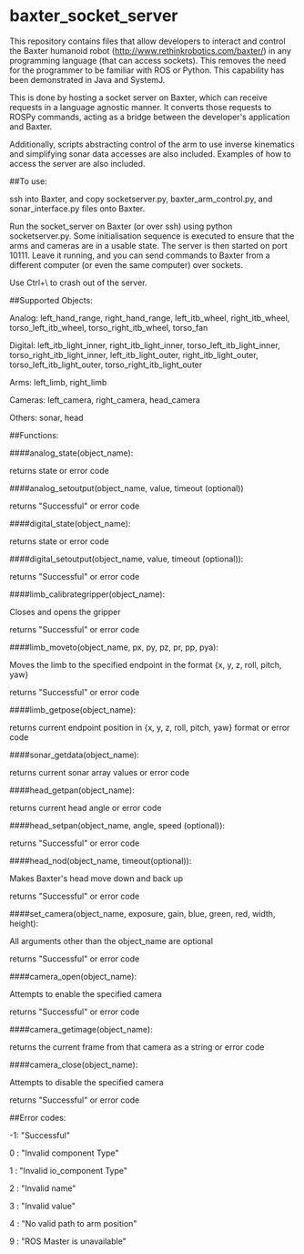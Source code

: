 # baxter_socket_server

This repository contains files that allow developers to interact and control the Baxter humanoid robot (http://www.rethinkrobotics.com/baxter/) in any programming language (that can access sockets). This removes the need for the programmer to be familiar with ROS or Python. This capability has been demonstrated in Java and SystemJ.

This is done by hosting a socket server on Baxter, which can receive requests in a language agnostic manner. It converts those requests to ROSPy commands, acting as a bridge between the developer's application and Baxter.

Additionally, scripts abstracting control of the arm to use inverse kinematics and simplifying sonar data accesses are also included. Examples of how to access the server are also included.

##To use:

ssh into Baxter, and copy socketserver.py, baxter_arm_control.py, and sonar_interface.py files onto Baxter.

Run the socket_server on Baxter (or over ssh) using python socketserver.py. Some initialisation sequence is executed to ensure that the arms and cameras are in a usable state. The server is then started on port 10111. Leave it running, and you can send commands to Baxter from a different computer (or even the same computer) over sockets.

Use Ctrl+\ to crash out of the server.

##Supported Objects:

Analog: left_hand_range, right_hand_range, left_itb_wheel, right_itb_wheel, torso_left_itb_wheel, torso_right_itb_wheel, torso_fan

Digital: left_itb_light_inner, right_itb_light_inner, torso_left_itb_light_inner, torso_right_itb_light_inner, left_itb_light_outer, right_itb_light_outer, torso_left_itb_light_outer, torso_right_itb_light_outer

Arms: left_limb, right_limb

Cameras: left_camera, right_camera, head_camera

Others: sonar, head

##Functions:

####analog_state(object_name):

  returns state or error code
  
####analog_setoutput(object_name, value, timeout (optional))

  returns "Successful" or error code
  
  
####digital_state(object_name):

  returns state or error code
  
####digital_setoutput(object_name, value, timeout (optional)):

  returns "Successful" or error code
  
  
####limb_calibrategripper(object_name):

  Closes and opens the gripper
  
  returns "Successful" or error code
  
####limb_moveto(object_name, px, py, pz, pr, pp, pya):

  Moves the limb to the specified endpoint in the format {x, y, z, roll, pitch, yaw}
  
  returns "Successful" or error code
  
####limb_getpose(object_name):

  returns current endpoint position in {x, y, z, roll, pitch, yaw} format or error code
  
  
  
####sonar_getdata(object_name):

  returns current sonar array values or error code
  
  
  
####head_getpan(object_name):

  returns current head angle or error code
  
####head_setpan(object_name, angle, speed (optional)):

  returns "Successful" or error code
  
####head_nod(object_name, timeout(optional)):

  Makes Baxter's head move down and back up
  
  returns "Successful" or error code
  
  
  
####set_camera(object_name, exposure, gain, blue, green, red, width, height):

  All arguments other than the object_name are optional
  
  returns "Successful" or error code
  
####camera_open(object_name):

  Attempts to enable the specified camera
  
  returns "Successful" or error code
  
####camera_getimage(object_name):

  returns the current frame from that camera as a string or error code
  
####camera_close(object_name):

  Attempts to disable the specified camera
  
  returns "Successful" or error code
  
  
  
##Error codes:

  -1: "Successful"
  
  0 : "Invalid component Type"
  
  1 : "Invalid io_component Type"
  
  2 : "Invalid name"
  
  3 : "Invalid value"
  
  4 : "No valid path to arm position"
  
  9 : "ROS Master is unavailable"
  
